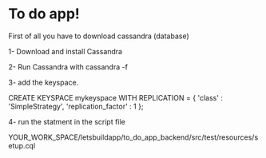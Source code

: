 # To do app! 

First of all you have to download cassandra (database)


1- Download and install Cassandra

2- Run Cassandra with cassandra -f

3- add the keyspace. 

CREATE KEYSPACE mykeyspace WITH REPLICATION = { 'class' : 'SimpleStrategy', 'replication_factor' : 1 };

4- run the statment in the script file 

YOUR_WORK_SPACE/letsbuildapp/to_do_app_backend/src/test/resources/setup.cql
